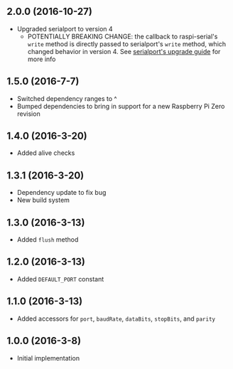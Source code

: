 ## 2.0.0 (2016-10-27)

- Upgraded serialport to version 4
    - POTENTIALLY BREAKING CHANGE: the callback to raspi-serial's `write` method is directly passed to serialport's `write` method, which changed behavior in version 4. See [serialport's upgrade guide](https://github.com/EmergingTechnologyAdvisors/node-serialport/blob/master/UPGRADE_GUIDE.md) for more info

## 1.5.0 (2016-7-7)

- Switched dependency ranges to ^
- Bumped dependencies to bring in support for a new Raspberry Pi Zero revision

## 1.4.0 (2016-3-20)

- Added alive checks

## 1.3.1 (2016-3-20)

- Dependency update to fix bug
- New build system

## 1.3.0 (2016-3-13)

- Added `flush` method

## 1.2.0 (2016-3-13)

- Added `DEFAULT_PORT` constant

## 1.1.0 (2016-3-13)

- Added accessors for `port`, `baudRate`, `dataBits`, `stopBits`, and `parity`

## 1.0.0 (2016-3-8)

- Initial implementation
